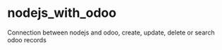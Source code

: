 # nodejs_with_odoo
Connection between nodejs and odoo, create, update, delete or search odoo records
